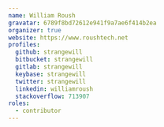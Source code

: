 ```yaml
---
name: William Roush
gravatar: 6789f8bd72612e941f9a7ae6f414b2ea
organizer: true
website: https://www.roushtech.net
profiles:
  github: strangewill
  bitbucket: strangewill
  gitlab: strangewill
  keybase: strangewill
  twitter: strangewill
  linkedin: williamroush
  stackoverflow: 713907
roles:
  - contributor
---
```

